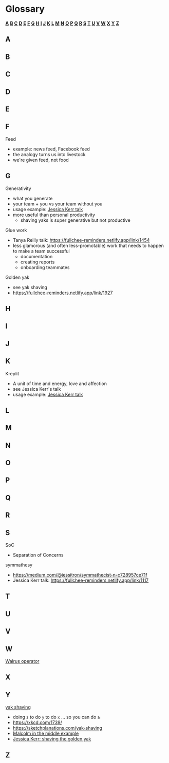 # Glossary

**[A](#a)** **[B](#b)** **[C](#c)** **[D](#d)** **[E](#e)** **[F](#f)** **[G](#g)** **[H](#h)** **[I](#i)** **[J](#j)** **[K](#k)** **[L](#l)** **[M](#m)** **[N](#n)** **[O](#o)** **[P](#p)** **[Q](#q)** **[R](#r)** **[S](#s)** **[T](#t)** **[U](#u)** **[V](#v)** **[W](#w)** **[X](#x)** **[Y](#y)** **[Z](#z)**

## A

## B

## C

## D

## E

## F

Feed

-   example: news feed, Facebook feed
-   the analogy turns us into livestock
-   we're given feed, not food

## G

Generativity

-   what you generate
-   your team + you vs your team without you
-   usage example: [Jessica Kerr talk](/soft-skills/forget-velocity-lets-talk-acceleration)
-   more useful than personal productivity
    -   shaving yaks is super generative but not productive

Glue work

-   Tanya Reilly talk: https://fullchee-reminders.netlify.app/link/1454
-   less glamorous (and often less-promotable) work that needs to happen to make a team successful
    -   documentation
    -   creating reports
    -   onboarding teammates

Golden yak

-   see yak shaving
-   https://fullchee-reminders.netlify.app/link/1927

## H

## I

## J

## K

Kreplit

-   A unit of time and energy, love and affection
-   see Jessica Kerr's talk
-   usage example: [Jessica Kerr talk](/soft-skills/forget-velocity-lets-talk-acceleration)

## L

## M

## N

## O

## P

## Q

## R

## S

SoC

-   Separation of Concerns

symmathesy

-   https://medium.com/@jessitron/symmathecist-n-c728957ce71f
-   Jessica Kerr talk: https://fullchee-reminders.netlify.app/link/1117

## T

## U

## V

## W

[Walrus operator]()

## X

## Y

[yak shaving](https://fullchee-reminders.netlify.app/link/1928)

-   doing `z` to do `y` to do `x` ... so you can do `a`
-   https://xkcd.com/1739/
-   https://sketchplanations.com/yak-shaving
-   [Malcolm in the middle example](https://fullchee-reminders.netlify.app/link/38)
-   [Jessica Kerr: shaving the golden yak](https://www.infoq.com/presentations/easier-software-development/)

## Z
